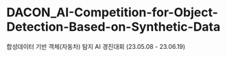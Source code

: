 # DACON_AI-Competition-for-Object-Detection-Based-on-Synthetic-Data
합성데이터 기반 객체(자동차) 탐지 AI 경진대회 (23.05.08  - 23.06.19)
